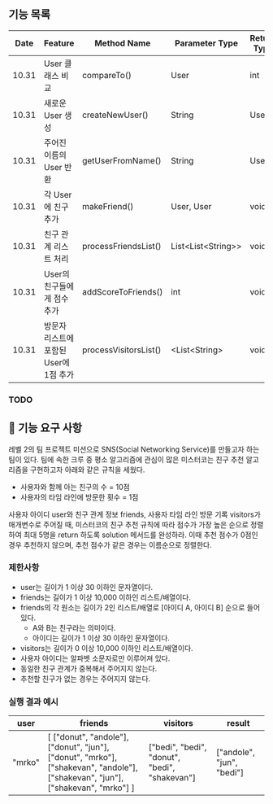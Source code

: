 ## 기능 목록

| Date  | Feature                  | Method Name           | Parameter Type         | Return Type | Progress         |
|-------|--------------------------|-----------------------|------------------------|-------------|------------------|
| 10.31 | User 클래스 비교              | compareTo()           | User                   | int         | committed  |
| 10.31 | 새로운 User 생성              | createNewUser()       | String                 | User        |  committed |
| 10.31 | 주어진 이름의 User 반환          | getUserFromName()     | String                 | User        | committed  |
| 10.31 | 각 User에 친구 추가            | makeFriend()          | User, User             | void        |  committed |
| 10.31 | 친구 관계 리스트 처리             | processFriendsList()  | List\<List\<String\>\> | void        | committed |
| 10.31 | User의 친구들에게 점수 추가        | addScoreToFriends()   | int                    | void        | committed |
| 10.31 | 방문자 리스트에 포함된 User에 1점 추가 | processVisitorsList() | <List\<String\>               | void        |  committed |


### TODO

## 🚀 기능 요구 사항

레벨 2의 팀 프로젝트 미션으로 SNS(Social Networking Service)를 만들고자 하는 팀이 있다. 팀에 속한 크루 중 평소 알고리즘에 관심이 많은 미스터코는 친구 추천 알고리즘을 구현하고자 아래와 같은 규칙을 세웠다.

- 사용자와 함께 아는 친구의 수 = 10점 
- 사용자의 타임 라인에 방문한 횟수 = 1점

사용자 아이디 user와 친구 관계 정보 friends, 사용자 타임 라인 방문 기록 visitors가 매개변수로 주어질 때, 미스터코의 친구 추천 규칙에 따라 점수가 가장 높은 순으로 정렬하여 최대 5명을 return 하도록 solution 메서드를 완성하라. 이때 추천 점수가 0점인 경우 추천하지 않으며, 추천 점수가 같은 경우는 이름순으로 정렬한다.

### 제한사항

- user는 길이가 1 이상 30 이하인 문자열이다.
- friends는 길이가 1 이상 10,000 이하인 리스트/배열이다.
- friends의 각 원소는 길이가 2인 리스트/배열로 [아이디 A, 아이디 B] 순으로 들어있다.
  - A와 B는 친구라는 의미이다.
  - 아이디는 길이가 1 이상 30 이하인 문자열이다.
- visitors는 길이가 0 이상 10,000 이하인 리스트/배열이다.
- 사용자 아이디는 알파벳 소문자로만 이루어져 있다.
- 동일한 친구 관계가 중복해서 주어지지 않는다.
- 추천할 친구가 없는 경우는 주어지지 않는다.

### 실행 결과 예시

| user | friends | visitors | result |
| --- | --- | --- | --- |
| "mrko" | [ ["donut", "andole"], ["donut", "jun"], ["donut", "mrko"], ["shakevan", "andole"], ["shakevan", "jun"], ["shakevan", "mrko"] ] | ["bedi", "bedi", "donut", "bedi", "shakevan"] | ["andole", "jun", "bedi"] |
